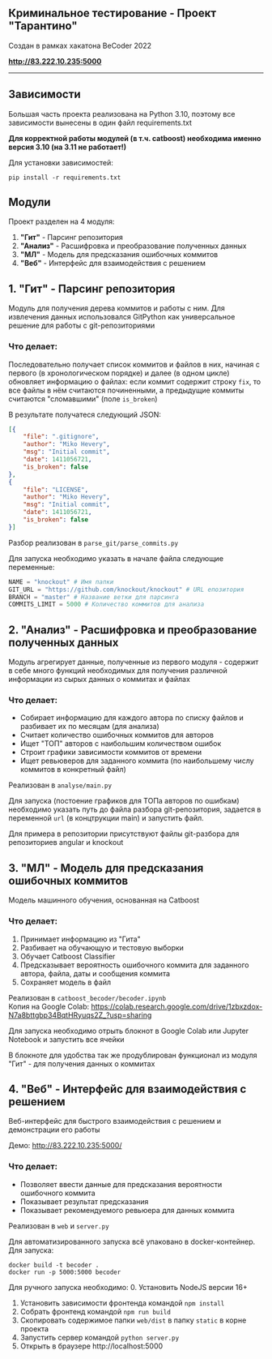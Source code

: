 ## Криминальное тестирование - Проект "Тарантино"

Создан в рамках хакатона BeCoder 2022

**http://83.222.10.235:5000**

---

## Зависимости
Большая часть проекта реализована на Python 3.10, поэтому все зависимости вынесены в один файл requirements.txt

**Для корректной работы модулей (в т.ч. catboost) необходима именно версия 3.10 (на 3.11 не работает!)**  

Для установки зависимостей:
```shell
pip install -r requirements.txt
```

## Модули
Проект разделен на 4 модуля:

1. **"Гит"** - Парсинг репозитория
2. **"Анализ"** - Расшифровка и преобразование полученных данных
2. **"МЛ"** - Модель для предсказания ошибочных коммитов
3. **"Веб"** - Интерфейс для взаимодействия с решением

## 1. "Гит" - Парсинг репозитория
Модуль для получения дерева коммитов и работы с ним. Для извлечения данных использовался GitPython
как универсальное решение для работы с git-репозиториями

### Что делает:
Последовательно получает список коммитов и файлов в них, начиная с первого (в хронологическом порядке) и далее
(в одном цикле) обновляет информацию о файлах: если коммит содержит строку `fix`, то все файлы в нём считаются починенными,
а предыдущие коммиты считаются "сломавшими" (поле `is_broken`)

В результате получатеся следующий JSON:

```json
[{
    "file": ".gitignore",
    "author": "Miko Hevery",
    "msg": "Initial commit",
    "date": 1411056721,
    "is_broken": false
},
{
    "file": "LICENSE",
    "author": "Miko Hevery",
    "msg": "Initial commit",
    "date": 1411056721,
    "is_broken": false
}]
```

Разбор реализован в `parse_git/parse_commits.py`

Для запуска необходимо указать в начале файла следующие переменные:

```python
NAME = "knockout" # Имя папки
GIT_URL = "https://github.com/knockout/knockout" # URL епозитория
BRANCH = "master" # Название ветки для парсинга
COMMITS_LIMIT = 5000 # Количество коммитов для анализа
```

## 2. "Анализ" - Расшифровка и преобразование полученных данных
Модуль агрегирует данные, полученные из первого модуля - содержит в себе много функций необходимых
для получения различной информации из сырых данных о коммитах и файлах

### Что делает:
- Собирает информацию для каждого автора по списку файлов и разбивает их по месяцам (для анализа)
- Считает количество ошибочных коммитов для авторов
- Ищет "ТОП" авторов с наибольшим количеством ошибок
- Строит графики зависимости коммитов от времени
- Ищет ревьюверов для заданного коммита (по наибольшему числу коммитов в конкретный файл)

Реализован в `analyse/main.py`

Для запуска (постоение графиков для ТОПа авторов по ошибкам) необходимо указать
путь до файла разбора git-репозитория, задается в переменной `url` (в концтрукции main) и запустить файл.

Для примера в репозитории присутствуют файлы git-разбора для репозиториев angular и knockout 


## 3. "МЛ" - Модель для предсказания ошибочных коммитов
Модель машинного обучения, основанная на Catboost

### Что делает:
1. Принимает информацию из "Гита"
2. Разбивает на обучающую и тестовую выборки
3. Обучает Catboost Classifier
4. Предсказывает вероятность ошибочного коммита для заданного автора, файла, даты и сообщения коммита
5. Сохраняет модель в файл

Реализован в `catboost_becoder/becoder.ipynb`  
Копия на Google Colab: https://colab.research.google.com/drive/1zbxzdox-N7a8bttgbp34BqtHRyuqs2Z_?usp=sharing

Для запуска необходимо отрыть блокнот в Google Colab или Jupyter Notebook и запустить все ячейки

В блокноте для удобства так же продублирован функционал из модуля "Гит" - для получения данных о коммитах

## 4. "Веб" - Интерфейс для взаимодействия с решением
Веб-интерфейс для быстрого взаимодействия с решением и демонстрации его работы

Демо: http://83.222.10.235:5000/

### Что делает:
- Позволяет ввести данные для предсказания вероятности ошибочного коммита
- Показывает результат предсказания
- Показывает рекомендуемого ревьюера для данных коммита

Реализован в `web` и `server.py`

Для автоматизированного запуска всё упаковано в docker-контейнер. Для запуска:
```shell
docker build -t becoder .
docker run -p 5000:5000 becoder
```

Для ручного запуска необходимо:
0. Установить NodeJS версии 16+
1. Установить зависимости фронтенда командой `npm install`
2. Собрать фронтенд командой `npm run build`
3. Скопировать содержимое папки `web/dist` в папку `static` в корне проекта
4. Запустить сервер командой `python server.py`
5. Открыть в браузере http://localhost:5000
